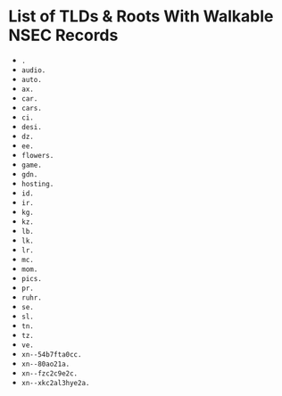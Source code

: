 # List of TLDs & Roots With Walkable NSEC Records

* `.`
* `audio.`
* `auto.`
* `ax.`
* `car.`
* `cars.`
* `ci.`
* `desi.`
* `dz.`
* `ee.`
* `flowers.`
* `game.`
* `gdn.`
* `hosting.`
* `id.`
* `ir.`
* `kg.`
* `kz.`
* `lb.`
* `lk.`
* `lr.`
* `mc.`
* `mom.`
* `pics.`
* `pr.`
* `ruhr.`
* `se.`
* `sl.`
* `tn.`
* `tz.`
* `ve.`
* `xn--54b7fta0cc.`
* `xn--80ao21a.`
* `xn--fzc2c9e2c.`
* `xn--xkc2al3hye2a.`
